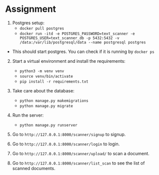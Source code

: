 # Assignment

1. Postgres setup:
   - `docker pull postgres`
   - `docker run -itd -e POSTGRES_PASSWORD=text_scanner -e POSTGRES_USER=text_scanner_db -p 5432:5432 -v /data:/var/lib/postgresql/data --name postgresql postgres`
- This should start postgres. You can check if it is running by `docker ps`

2. Start a virtual environment and install the requirements:
   - `python3 -m venv venv`
   - `source venv/bin/activate`
   - `pip install -r requirements.txt`

3. Take care about the database:
   - `python manage.py makemigrations`
   - `python manage.py migrate`

4. Run the server:
   - `python manage.py runserver`

5. Go to `http://127.0.0.1:8000/scanner/signup` to signup.
6. Go to `http://127.0.0.1:8000/scanner/login` to login.
7. Go to `http://127.0.0.1:8000/scanner/upload/` to scan a document.
8. Go to `http://127.0.0.1:8000/scanner/list_scan` to see the list of scanned documents.